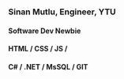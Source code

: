 ### Sinan Mutlu, Engineer, YTU
#### Software Dev Newbie
#### HTML / CSS / JS /
#### C# / .NET / MsSQL / GIT
